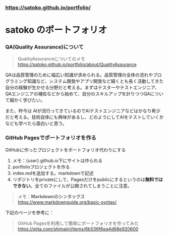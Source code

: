 ### https://satoko.github.io/portfolio/

# satoko のポートフォリオ
### QA(Quality Assurance)について

> QualityAssuranceについてのメモ  
> https://satoko.github.io/portfolio/about/QualityAssurance

QAは品質管理のために幅広い知識が求められる。品質管理の全体の流れやプログラミング知識など、システム開発やアプリ開発など細くとも長く活動してきた自分の経験が生かせる分野だと考える。まずはテスターやテストエンジニア、QAエンジニアの補佐などから始めて、自分のスキルアップを計りつつQAについて細かく学びたい。
 
また、昨今は AIが流行ってきているのでAIテストエンジニアなどはかなり希少だと考える。技術自体にも興味があるし、どのようにしてAIをテストしていくかなども学べたら面白いと思う。

 
### GitHub Pagesでポートフォリオを作る
GitHubに作ったプロジェクトをポートフォリオ代わりにする

1. メモ：{user}.github.io下にサイトは作られる
1. portfolioプロジェクトを作る
1. index.mdを追加する。markdownで記述
1. リポジトリをprivateにして、Pagesだけをpublicにするというのは**無料ではできない**。全てのファイルが公開されてしまうことに注意。

> メモ：**Markdownのシンタックス**  
> https://www.markdownguide.org/basic-syntax/ 

下記のページを参考に：

> GitHub Pagesを利用して簡単にポートフォリオを作ってみた  
> https://qiita.com/shimajiri/items/6b536f6ea4d68e920600
